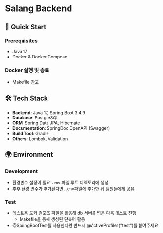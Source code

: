 # Salang Backend

## 🚀 Quick Start

### Prerequisites
- Java 17
- Docker & Docker Compose

### Docker 실행 및 종료
- Makefile 참고

## 🛠 Tech Stack

- **Backend**: Java 17, Spring Boot 3.4.9
- **Database**: PostgreSQL 
- **ORM**: Spring Data JPA, Hibernate  
- **Documentation**: SpringDoc OpenAPI (Swagger)
- **Build Tool**: Gradle
- **Others**: Lombok, Validation

## 🌍 Environment

### Development
- 환경변수 설정이 필요 `.env` 파일 루트 디렉토리에 생성
- 추후 환경 변수가 추가된다면, .env파일에 추가한 뒤 팀원들에게 공유

### Test
- 테스트용 도커 컴포즈 파일을 활용해 db 서버를 띄운 다음 테스트 진행
  - Makefile을 통해 생성된 단축어 활용
- @SpringBootTest를 사용한다면 반드시 @ActiveProfiles("test")를 붙여주세요
